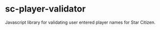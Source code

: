 # sc-player-validator
Javascript library for validating user entered player names for Star Citizen.
